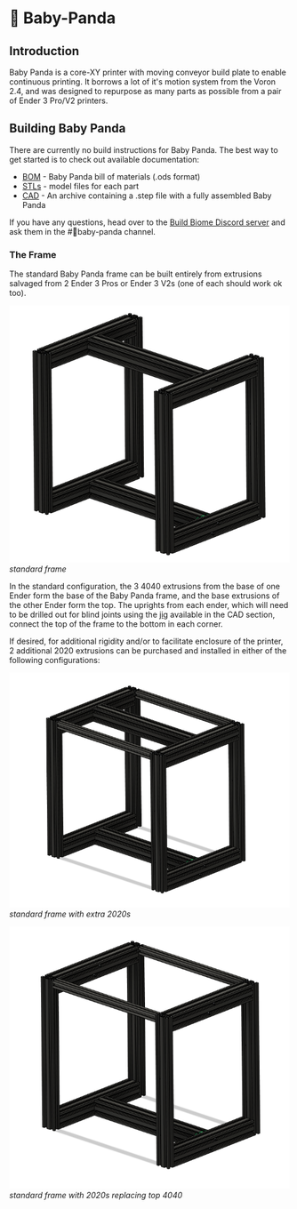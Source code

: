 # 🐼 Baby-Panda
## Introduction
Baby Panda is a core-XY printer with moving conveyor build plate to enable continuous printing. It borrows a lot of it's motion system from the Voron 2.4, and was designed to repurpose as many parts as possible from a pair of Ender 3 Pro/V2 printers. 

## Building Baby Panda
There are currently no build instructions for Baby Panda. The best way to get started is to check out available documentation:
* [BOM](https://github.com/robwaldhauser/Baby-Panda/blob/main/BOM%20Spreadsheet.ods) - Baby Panda bill of materials (.ods format)
* [STLs](https://github.com/robwaldhauser/Baby-Panda/tree/main/STLs) - model files for each part
* [CAD](https://github.com/robwaldhauser/Baby-Panda/tree/main/CAD) - An archive containing a .step file with a fully assembled Baby Panda

If you have any questions, head over to the [Build Biome Discord server](https://discord.gg/SpCVg9wG) and ask them in the #🐼baby-panda channel. 

### The Frame
The standard Baby Panda frame can be built entirely from extrusions salvaged from 2 Ender 3 Pros or Ender 3 V2s (one of each should work ok too).

![Standard Baby Panda Frame](images/standard_frame.png)
*standard frame*

In the standard configuration, the 3 4040 extrusions from the base of one Ender form the base of the Baby Panda frame, and the base extrusions of the other Ender  form the top. The uprights from each ender, which will need to be drilled out for blind joints using the [jig](https://github.com/robwaldhauser/Baby-Panda/blob/main/STLs/Drilling%20Jig.stl) available in the CAD section, connect the top of the frame to the bottom in each corner.

If desired, for additional rigidity and/or to facilitate enclosure of the printer, 2 additional 2020 extrusions can be purchased and installed in either of the following configurations:

![standard frame with extra 2020s](images/standard_frame_plus_2_2020s.png)
*standard frame with extra 2020s*

![standard frame with 2020s replacing top 4040](images/standard_frame_plus_2_2020s_less_top_4040_crossbar.png)
*standard frame with 2020s replacing top 4040*
